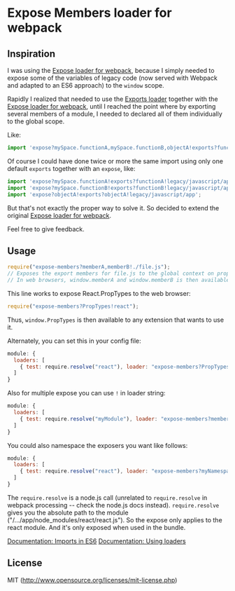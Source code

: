 # Expose Members loader for webpack

## Inspiration

I was using the [Expose loader for webpack](https://github.com/webpack/expose-loader), because I simply needed to expose some of the variables of legacy code (now served with Webpack and adapted to an ES6 approach) to the `window` scope.

Rapidly I realized that needed to use the [Exports loader](https://github.com/webpack/exports-loader) together with the [Expose loader for webpack](https://github.com/webpack/expose-loader), until I reached the point where by exporting several members of a module, I needed to declared all of them individually to the global scope.

Like:

```javascript
import 'expose?mySpace.functionA,mySpace.functionB,objectA!exports?functionA,functionB,objectA!imports?Something=>window.something!legacy/javascript/app';
```

Of course I could have done twice or more the same import using only one default `exports` together with an `expose`, like:

```javascript
import 'expose?mySpace.functionA!exports?functionA!legacy/javascript/app';
import 'expose?mySpace.functionB!exports?functionB!legacy/javascript/app';
import 'expose?objectA!exports?objectA!legacy/javascript/app';
```

But that's not exactly the proper way to solve it. So decided to extend the original [Expose loader for webpack](https://github.com/webpack/expose-loader).

Feel free to give feedback.

## Usage

```javascript
require("expose-members?memberA,memberB!./file.js");
// Exposes the export members for file.js to the global context on properties "memberA" and "memberB".
// In web browsers, window.memberA and window.memberB is then available.
```
This line works to expose React.PropTypes to the web browser:

```javascript
require("expose-members?PropTypes!react");
```

Thus, `window.PropTypes` is then available to any extension that wants to use it.

Alternately, you can set this in your config file:

```javascript
module: {
  loaders: [
    { test: require.resolve("react"), loader: "expose-members?PropTypes" }
  ]
}
```
Also for multiple expose you can use `!` in loader string:
```javascript
module: {
  loaders: [
    { test: require.resolve("myModule"), loader: "expose-members?memberA2,memberB2!expose?memberA1,memberB1" },
  ]
}
```

You could also namespace the exposers you want like follows:
```javascript
module: {
  loaders: [
    { test: require.resolve("react"), loader: "expose-members?myNamespace.memberA,myNamespace.memberB" }
  ]
}
```

The `require.resolve` is a node.js call (unrelated to `require.resolve` in webpack
processing -- check the node.js docs instead). `require.resolve` gives you the
absolute path to the module ("/.../app/node_modules/react/react.js"). So the
expose only applies to the react module. And it's only exposed when used in the
bundle.

[Documentation: Imports in ES6](https://developer.mozilla.org/en-US/docs/Web/JavaScript/Reference/Statements/import)
[Documentation: Using loaders](http://webpack.github.io/docs/using-loaders.html)

## License

MIT (http://www.opensource.org/licenses/mit-license.php)

